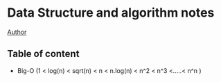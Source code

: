 # Data Structure and algorithm notes

[Author](https://www.abhishekdipu.in/)

## Table of content

- Big-O (1 < log(n) < sqrt(n) < n < n.log(n) < n^2 < n^3 <.....< n^n )
